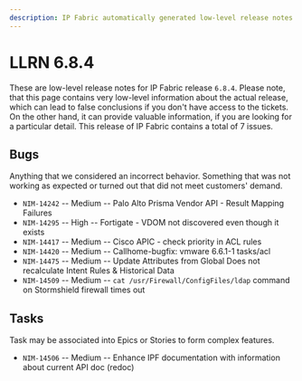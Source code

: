 ```yaml
---
description: IP Fabric automatically generated low-level release notes for version 6.8.4.
---
```


# LLRN 6.8.4

These are low-level release notes for IP Fabric release `6.8.4`. Please note, that this page contains very low-level information about the actual release, which can lead to false conclusions if you don't have access to the tickets. On the other hand, it can provide valuable information, if you are looking for a particular detail. This release of IP Fabric contains a total of 7 issues.

## Bugs

Anything that we considered an incorrect behavior. Something that was not working as expected or turned out that did not meet customers' demand.

- `NIM-14242` -- Medium -- Palo Alto Prisma Vendor API - Result Mapping Failures
- `NIM-14295` -- High -- Fortigate - VDOM not discovered even though it exists
- `NIM-14417` -- Medium -- Cisco APIC - check priority in ACL rules
- `NIM-14420` -- Medium -- Callhome-bugfix: vmware 6.6.1-1 tasks/acl
- `NIM-14475` -- Medium -- Update Attributes from Global Does not recalculate Intent Rules & Historical Data
- `NIM-14509` -- Medium -- `cat /usr/Firewall/ConfigFiles/ldap` command on Stormshield firewall times out

## Tasks

Task may be associated into Epics or Stories to form complex features.

- `NIM-14506` -- Medium -- Enhance IPF documentation with information about current API doc (redoc)
